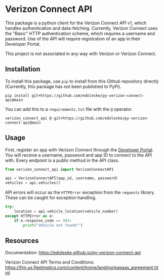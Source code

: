 # Verizon Connect API
This package is a python client for the Verizon Connect API v1, which handles 
authentication and data-fetching. Currently, Verizon Connect uses the "Basic" HTTP 
authentication scheme, which requires a username and password. Use of 
the API will require registration of an app in their Developer Portal.

This project is not associated in any way with Verizon or Verizon Connect.

## Installation

To install this package, use `pip` to install from this Github repository directly (Currently, this package has not been published to PyPi).

```commandline
pip install git+https://github.com/edoleske/py-verizon-connect-api@main
```

You can add this to a `requirements.txt` file with the `@` operator.

```text
verizon_connect_api @ git+https://github.com/edoleske/py-verizon-connect-api@main
```

## Usage

First, register an app with Verizon Connect through the 
[Developer Portal](https://fim.us.fleetmatics.com/#/home/customlanding). 
You will receive a username, password and app ID to connect to the API with. 
Every endpoint is a public method in the API class.

```python
from verizon_connect_api import VerizonConnectAPI

api = VerizonConnectAPI(app_id, username, password)
vehicles = api.vehicles()
```

API errors will occur as the `HTTPError` exception from the `requests` 
library. These can be caught for exception handling.

```python
try:
    location = api.vehicle_location(vehicle_number)
except HTTPError as e:
    if e.response_code == 404:
        print("Vehicle not found!")
```

## Resources

Documentation: https://edoleske.github.io/py-verizon-connect-api

Verizon Connect API Terms and Conditions: https://fim.us.fleetmatics.com/content/home/landing/eapaas_agreement.html

